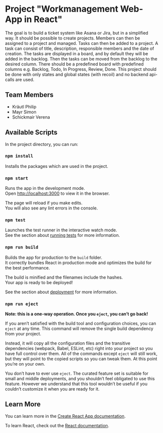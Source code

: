 # Project "Workmanagement Web-App in React"

The goal is to build a ticket system like Asana or Jira, but in a simplified way. It should be possible to create projects. Members can then be assigned to a project and managed. Tasks can then be added to a project. A task can consist of title, description, responsible members and the date of creation. The tasks are displayed in a board, and by default they will be added in the backlog. Then the tasks can be moved from the backlog to the desired column. There should be a predefined board with predefined columns e.g. Backlog, Todo, In Progress, Review, Done. This project should be done with only states and global states (with recoil) and no backend api-calls are used.

## Team Members
* Kräutl Philip
* Mayr Simon
* Schickmair Verena

## Available Scripts

In the project directory, you can run:

### `npm install`
Installs the packages which are used in the project.

### `npm start`

Runs the app in the development mode.\
Open [http://localhost:3000](http://localhost:3000) to view it in the browser.

The page will reload if you make edits.\
You will also see any lint errors in the console.

### `npm test`

Launches the test runner in the interactive watch mode.\
See the section about [running tests](https://facebook.github.io/create-react-app/docs/running-tests) for more information.

### `npm run build`

Builds the app for production to the `build` folder.\
It correctly bundles React in production mode and optimizes the build for the best performance.

The build is minified and the filenames include the hashes.\
Your app is ready to be deployed!

See the section about [deployment](https://facebook.github.io/create-react-app/docs/deployment) for more information.

### `npm run eject`

**Note: this is a one-way operation. Once you `eject`, you can’t go back!**

If you aren’t satisfied with the build tool and configuration choices, you can `eject` at any time. This command will remove the single build dependency from your project.

Instead, it will copy all the configuration files and the transitive dependencies (webpack, Babel, ESLint, etc) right into your project so you have full control over them. All of the commands except `eject` will still work, but they will point to the copied scripts so you can tweak them. At this point you’re on your own.

You don’t have to ever use `eject`. The curated feature set is suitable for small and middle deployments, and you shouldn’t feel obligated to use this feature. However we understand that this tool wouldn’t be useful if you couldn’t customize it when you are ready for it.

## Learn More

You can learn more in the [Create React App documentation](https://facebook.github.io/create-react-app/docs/getting-started).

To learn React, check out the [React documentation](https://reactjs.org/).
